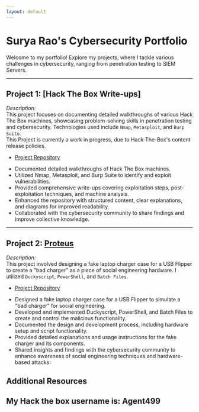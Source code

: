 ```yaml
---
layout: default
---
```


# Surya Rao's Cybersecurity Portfolio

Welcome to my portfolio! Explore my projects, where I tackle various challenges in cybersecurity, ranging from penetration testing to SIEM Servers.

---

## Project 1: **[Hack The Box Write-ups]**

_Description:_  
This project focuses on documenting detailed walkthroughs of various Hack The Box machines, showcasing problem-solving skills in penetration testing and cybersecurity. Technologies used include `Nmap`, `Metasploit`, and `Burp Suite`.  
This Project is currently a work in progress, due to Hack-The-Box's content release policies. 
* [Project Repository](./project-1-repo.html)  

- Documented detailed walkthroughs of Hack The Box machines.
- Utilized Nmap, Metasploit, and Burp Suite to identify and exploit vulnerabilities.
- Provided comprehensive write-ups covering exploitation steps, post-exploitation techniques, and machine analysis.
- Enhanced the repository with structured content, clear explanations, and diagrams for improved readability.
- Collaborated with the cybersecurity community to share findings and improve collective knowledge.
---

## Project 2: **[Proteus](https://github.com/imnopro/Proteus)**

_Description:_  
This project involved designing a fake laptop charger case for a USB Flipper to create a "bad charger" as a piece of social engineering hardware. I utilized `Duckyscript`, `PowerShell`, and `Batch Files`.  
* [Project Repository](https://github.com/imnopro/Proteus)

- Designed a fake laptop charger case for a USB Flipper to simulate a "bad charger" for social engineering.
- Developed and implemented Duckyscript, PowerShell, and Batch Files to create and control the malicious functionality.
- Documented the design and development process, including hardware setup and script functionality.
- Provided detailed explanations and usage instructions for the fake charger and its components.
- Shared insights and findings with the cybersecurity community to enhance awareness of social engineering techniques and hardware-based attacks.


## Additional Resources

My Hack the box username is: Agent499
---
